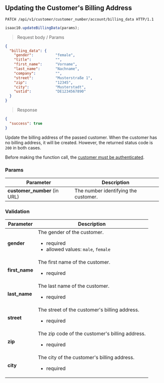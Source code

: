 ## Updating the Customer's Billing Address

```http
PATCH /api/v1/customer/customer_number/account/billing_data HTTP/1.1
```

```javascript
isaac10.updateBillingData(params);
```

> Request body / Params

```json
{
  "billing_data": {
    "gender":          "female",
    "title":           "",
    "first_name":      "Vorname",
    "last_name":       "Nachname",
    "company":         "",
    "street":          "Musterstraße 1",
    "zip":             "12345",
    "city":            "Musterstadt",
    "ustid":           "DE1234567890"
  }
}
```

> Response

```json
{
  "success": true
}
```

Update the billing address of the passed customer. When the customer has no billing address, it will be created. However, the returned status code is `200` in both cases.

<aside class="success">
Before making the function call, the <a href="#customer-authentication">customer must be authenticated</a>.
</aside>

### Params

Parameter | Description
----------|-------------
**customer_number** (in URL) | The number identifying the customer.

### Validation

Parameter | Description
----------|-------------
**gender** | The gender of the customer. <ul> <div style="text-align: left;"> <li>required</li> <li>allowed values: `male`, `female`</li> </ul>
**first_name** | The first name of the customer. <ul> <div style="text-align: left;"> <li>required</li> </ul>
**last_name** | The last name of the customer. <ul> <div style="text-align: left;"> <li>required</li> </ul>
**street** | The street of the customer's billing address. <ul> <div style="text-align: left;"> <li>required</li> </ul>
**zip** | The zip code of the customer's billing address. <ul> <div style="text-align: left;"> <li>required</li> </ul>
**city** | The city of the customer's billing address. <ul> <div style="text-align: left;"> <li>required</li> </ul>
